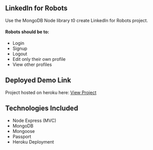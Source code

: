 ## LinkedIn for Robots

Use the MongoDB Node library t0 create LinkedIn for Robots project.

#### Robots should be to: 

* Login
* Signup
* Logout
* Edit only their own profile
* View other profiles

## Deployed Demo Link

Project hosted on heroku here: [View Project](https://user-auth-refactored-robots.herokuapp.com/login/)


## Technologies Included

* Node Express (MVC)
* MongoDB
* Mongoose
* Passport
* Heroku Deployment


